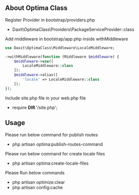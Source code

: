 
## About Optima Class

Register Provider in bootstrap/providers.php

- Daxit\OptimaClass\Providers\PackageServiceProvider::class

Add middleware in bootstrap/app.php inside withMiddleware

```php
use Daxit\OptimaClass\Middleware\LocaleMiddleware;

->withMiddleware(function (Middleware $middleware) {
    $middleware->use([
        LocaleMiddleware::class
    ]);
    $middleware->alias([
        'locale' => LocaleMiddleware::class
    ]);
});
```

Include site.php file in your web.php file

- require __DIR__.'/site.php';

## Usage

Please run below command for publish routes

- php artisan optima:publish-routes-command

Please run below command for create locale files

- php artisan optima:create-locale-files

Please Run below commands

- php artisan optimize:clear
- php artisan config:cache